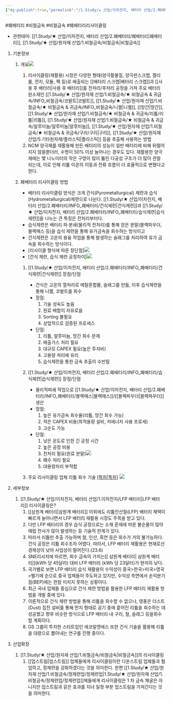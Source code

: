 ```yaml
---
{"dg-publish":true,"permalink":"/1.Study/★ 산업/이차전지, 배터리 산업/2.폐배터리/리사이클링/","created":"2024-11-20T21:02:27.588+09:00","updated":"2025-06-26T16:46:04.600+09:00"}
---
```


#폐배터리 #비철금속 #비철금속 #폐배터리리사이클링 


- 관련테마: [[1.Study/★ 산업/이차전지, 배터리 산업/2.폐배터리/폐배터리\|폐배터리]], [[1.Study/★ 산업/원자재 산업/1.비철금속/비철금속\|비철금속]]


1. 기본정보
	1. 개요![](https://i.imgur.com/wHOrRPw.png)

		1. 리사이클링(재활용) 시장은 다양한 형태(양극활물질, 양극판스크랩, 젤리롤, 전지, 모듈, 팩 등)로 배출되는 [[배터리 스크랩\|배터리 스크랩]]과 [[사용 후 배터리\|사용 후 배터리]]를 전처리/후처리 공정을 거쳐 주요 배터리 원소재인 [[1.Study/★ 산업/원자재 산업/1.비철금속/★ 비철금속 & 귀금속/INFO_비철금속/코발트\|코발트]], [[1.Study/★ 산업/원자재 산업/1.비철금속/★ 비철금속 & 귀금속/INFO_비철금속/니켈\|니켈]], [[망간\|망간]], [[1.Study/★ 산업/원자재 산업/1.비철금속/★ 비철금속 & 귀금속/리튬/리튬\|리튬]], [[1.Study/★ 산업/원자재 산업/1.비철금속/★ 비철금속 & 귀금속/알루미늄/알루미늄\|알루미늄]], [[1.Study/★ 산업/원자재 산업/1.비철금속/★ 비철금속 & 귀금속/구리/구리\|구리]], [[1.Study/★ 산업/원자재 산업/5.기타원자재/플라스틱\|플라스틱]] 등을 추출해 사용하는 방법
		2. NCM 양극재를 재활용해 만든 배터리의 성능이 일반 배터리에 비해 뒤떨어지지 않을뿐더러, 수명이 50% 이상 늘어나는 경우도 있다. 재활용한 양극재에는 몇 나노미터의 작은 구멍이 많이 뚫린 다공성 구조가 더 많이 관찰 되는데, 이로 인해 리튬 이온의 이동과 전류 흐름이 더 효율적으로 변했다고 한다.
		   
	2. 폐배터리 리사이클링 방법
	   - 배터리 리사이클링 방식은 크게 건식(Pyrometallurgical) 제련과 습식(Hydrometallurgical)제련으로 나뉜다. [[1.Study/★ 산업/이차전지, 배터리 산업/2.폐배터리/INFO_폐배터리/건식제련\|건식제련]]과 [[1.Study/★ 산업/이차전지, 배터리 산업/2.폐배터리/INFO_폐배터리/습식제련\|습식제련]]을 나누는 큰 특징은 전처리부터다. 
	   - 습식제련은 배터리 파∙분쇄(물리적 전처리)를 통해 얻은 분말(블랙파우더, 블랙매스 등)을 습식 제련을 통해 유가금속을 회수하는 방식이고
	   - 건식제련은 고온의 용융 작업을 통해 발생하는 슬래그를 처리하여 유가 금속을 회수하는 방식이다.
	   - [리사이클 형식에 따른 장단점]![](https://i.imgur.com/uMqHvtF.png)
	   - [건식 제련, 습식 제련 공정차이]![](https://i.imgur.com/fZ88RAB.png)
		1. [[1.Study/★ 산업/이차전지, 배터리 산업/2.폐배터리/INFO_폐배터리/건식제련\|건식제련]] 장점/단점
			- 건식은 고온의 열처리로 메탈혼합물, 슬래그를 만듦, 이후 습식제련을 통해 니켈, 코발트를 회수
			- 장점:
				1) 기술 성숙도 높음
				2) 원료 배합이 자유로움
				3) Sorting 불필요
				4) 상업적으로 검증된 프로세스
			- 단점:
				1) 리튬, 알루미늄, 망간 회수 문제
				2) 배출가스 처리 필요
				3) 대규모 CAPEX 필요(높은 투자비)
				4) 고용량 처리에 유리
				5) 습식제련을 통한 금속 추출이 수반됨
		1. [[1.Study/★ 산업/이차전지, 배터리 산업/2.폐배터리/INFO_폐배터리/습식제련\|습식제련]] 장점/단점
			- 물리적파쇄 작업으로 [[1.Study/★ 산업/이차전지, 배터리 산업/2.폐배터리/INFO_폐배터리/블랙매스\|블랙매스]]/[[블랙파우더\|블랙파우더]] 생산
			- 장점:
				1) 높은 유가금속 회수율(리튬, 망간 회수 가능)
				2) 적은 CAPEX 비용(최적용량 설비, 저에너지 사용 프로세)
				3) 고순도 가능
			- 단점:
				1) 낮은 온도로 인한 긴 공정 시간
				2) 높은 공정 비용
				3) 전처리 필요(원료 분말)![](https://i.imgur.com/Z6ZtS6B.png)
				4) 폐수 처리 필요
				5) 대용량처리 부적합
				   
		1. 주요 리사이클링 업체 리튬 회수 기술 [[특허\|특허]](23.6)
			 ![](https://i.imgur.com/2cKhhUQ.png)

1. 세부정보
	1. [[1.Study/★ 산업/이차전지, 배터리 산업/1.이차전지/LFP 배터리\|LFP 배터리]] 리사이클링은?
		1. [[삼원계 배터리\|삼원계 배터리]] 이외에도 리튬인산철(LFP) 배터리 채택이 빠르게 늘어나면서 LFP 배터리 재활용 시장도 주목을 받고 있다. 
		2. 다만 LFP 배터리의 경우 습식 공정으로는 소재 혼재에 따른 불순물이 많아 매립 잔사가 많이 발생하는 등 기술적 한계가 있다. 
		3. 따라서 리튬만 추출 가능하며 철, 인산, 흑연 등은 회수가 거의 불가능하다. 건식 공정은 리튬 회수조차 어렵다. 따라서, LFP 배터리 재활용은 현재로선 경제성이 낮아 사업성이 떨어진다.(23.6) 
		4. SNE리서치에 따르면, 회수 금속의 가치는[[ 삼원계 배터리\| 삼원계 배터리]](kWh 당 45달러) 대비 LFP 배터리 (kWh 당 23달러)가 현저히 낮다. 
		5. 국가별로 보면 LFP 배터리 습식 재활용의 수익성이 중국>한국>미국>영국>벨기에 순으로 중국 업체들이 주도하고 있지만, 수익성 측면에서 손익분기점(BEP)에는 한참 미치지 못하는 상황이다.
		6. 최근 국내 업체들 중심으로 건식 제련 방법을 활용한 LFP 배터리 재활용 방법을 개발 중에 있다. 
		7. 이론적으로 건식 제련 방법을 통해 리튬을 회수할 수 없으나, 영풍은 더스트(Dust) 집진 설비를 통해 먼지 형태로 공기 중에 흩어진 리튬을 회수하는 데 성공했고 향후 비슷한 방식으로 LFP 배터리 내 구리, 철, 슬래그 등을회수할 계획이다. 
		8. GS 그룹이 투자한 스타트업인 에코알앤에스 또한 건식 기술을 활용해 리튬을 대량으로 뽑아내는 연구를 진행 중이다.

1. 산업확장
	1. [[1.Study/★ 산업/원자재 산업/1.비철금속/비철금속\|비철금속]]의 리사이클링
		1. [[업스트림\|업스트림]] 업체들에게 리사이클링이란 다운스트림 업체들과 협업하고, 정제련을 강화하겠다는 것을 의미한다. 한편 [[1.Study/★ 산업/원자재 산업/1.비철금속/정제련업/정제련업\|1.Study/★ 산업/원자재 산업/1.비철금속/정제련업/정제련업]]체들에게 리사이클링은 1 차 금속 채굴은 아니지만 업스트림과 같은 효과를 지녀 일정 부분 업스트림을 가져간다는 것을 의미한다. 